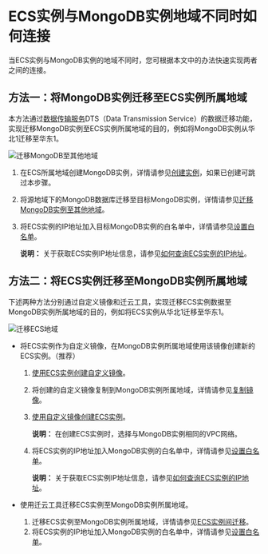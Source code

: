 # ECS实例与MongoDB实例地域不同时如何连接

当ECS实例与MongoDB实例的地域不同时，您可根据本文中的办法快速实现两者之间的连接。

## 方法一：将MongoDB实例迁移至ECS实例所属地域

本方法通过[数据传输服务](/cn.zh-CN/产品简介/什么是数据传输服务DTS.md)DTS（Data Transmission Service）的数据迁移功能，实现迁移MongoDB实例至ECS实例所属地域的目的，例如将MongoDB实例从华北1迁移至华东1。

![迁移MongoDB至其他地域](https://static-aliyun-doc.oss-accelerate.aliyuncs.com/assets/img/zh-CN/0897549951/p43672.png)

1.  在ECS所属地域创建MongoDB实例，详情请参见[创建实例](/cn.zh-CN/快速入门/创建实例/创建副本集实例.md)，如果已创建可跳过本步骤。
2.  将源地域下的MongoDB数据库迁移至目标MongoDB实例，详情请参见[迁移MongoDB实例至其他地域](/cn.zh-CN/用户指南/数据迁移和同步/MongoDB实例间迁移/迁移MongoDB实例至其他地域.md)。
3.  将ECS实例的IP地址加入目标MongoDB实例的白名单中，详情请参见[设置白名单](/cn.zh-CN/用户指南/数据安全性/设置白名单及安全组.md)。

    **说明：** 关于获取ECS实例IP地址信息，请参见[如何查询ECS实例的IP地址](~~40637~~)。


## 方法二：将ECS实例迁移至MongoDB实例所属地域

下述两种方法分别通过自定义镜像和迁云工具，实现迁移ECS实例数据至MongoDB实例所属地域的目的，例如将ECS实例从华北1迁移至华东1。

![迁移ECS地域](https://static-aliyun-doc.oss-accelerate.aliyuncs.com/assets/img/zh-CN/7836819951/p43766.png)

-   将ECS实例作为自定义镜像，在MongoDB实例所属地域使用该镜像创建新的ECS实例。（推荐）
    1.  [使用ECS实例创建自定义镜像](~~35109~~)。
    2.  将创建的自定义镜像复制到MongoDB实例所属地域，详情请参见[复制镜像](~~25462~~)。
    3.  [使用自定义镜像创建ECS实例](~~25465~~)。

        **说明：** 在创建ECS实例时，选择与MongoDB实例相同的VPC网络。

    4.  将ECS实例的IP地址加入MongoDB实例的白名单中，详情请参见[设置白名单](/cn.zh-CN/用户指南/数据安全性/设置白名单及安全组.md)。

        **说明：** 关于获取ECS实例IP地址信息，请参见[如何查询ECS实例的IP地址](https://help.aliyun.com/knowledge_detail/40637.html#section-vpl-qbg-qgb)。

-   使用迁云工具迁移ECS实例至MongoDB实例所属地域。
    1.  迁移ECS实例至MongoDB实例所属地域，详情请参见[ECS实例间迁移](~~100988~~)。
    2.  将ECS实例的IP地址加入MongoDB实例的白名单中，详情请参见[设置白名单](/cn.zh-CN/用户指南/数据安全性/设置白名单及安全组.md)。

